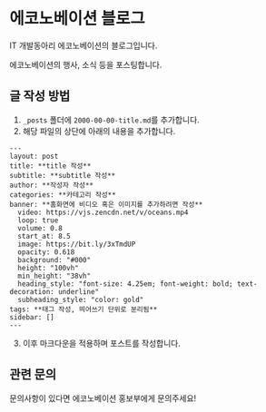 # 에코노베이션 블로그

IT 개발동아리 에코노베이션의 블로그입니다.

에코노베이션의 행사, 소식 등을 포스팅합니다.

## 글 작성 방법

1. `_posts` 폴더에 `2000-00-00-title.md`를 추가합니다.
2. 해당 파일의 상단에 아래의 내용을 추가합니다.

```
---
layout: post
title: **title 작성**
subtitle: **subtitle 작성**
author: **작성자 작성**
categories: **카테고리 작성**
banner: **홈화면에 비디오 혹은 이미지를 추가하려면 작성**
  video: https://vjs.zencdn.net/v/oceans.mp4
  loop: true
  volume: 0.8
  start_at: 8.5
  image: https://bit.ly/3xTmdUP
  opacity: 0.618
  background: "#000"
  height: "100vh"
  min_height: "38vh"
  heading_style: "font-size: 4.25em; font-weight: bold; text-decoration: underline"
  subheading_style: "color: gold"
tags: **태그 작성, 띄어쓰기 단위로 분리됨**
sidebar: []
---
```

3. 이후 마크다운을 적용하며 포스트를 작성합니다.

## 관련 문의

문의사항이 있다면 에코노베이션 홍보부에게 문의주세요!
